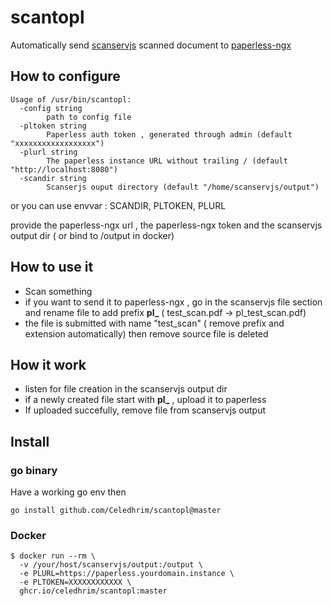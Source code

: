 # scantopl

Automatically send [scanservjs](https://github.com/sbs20/scanservjs) scanned document to [paperless-ngx](https://github.com/paperless-ngx/paperless-ngx)

## How to configure

```
Usage of /usr/bin/scantopl:
  -config string
        path to config file
  -pltoken string
        Paperless auth token , generated through admin (default "xxxxxxxxxxxxxxxxxx")
  -plurl string
        The paperless instance URL without trailing / (default "http://localhost:8080")
  -scandir string
        Scanserjs ouput directory (default "/home/scanservjs/output")
```

or you can use envvar : SCANDIR, PLTOKEN, PLURL

provide the paperless-ngx url , the paperless-ngx token and the scanservjs output dir ( or bind to /output in docker) 

## How to use it

* Scan something
* if you want to send it to paperless-ngx , go in the scanservjs file section and rename file to add prefix **pl_** ( test_scan.pdf -> pl_test_scan.pdf)
* the file is submitted with name "test_scan" ( remove prefix and extension automatically) then remove source file is deleted 

## How it work

* listen for file creation in the scanservjs output dir
* if a newly created file start with **pl_** , upload it to paperless 
* If uploaded succefully, remove file from scanservjs output

## Install

### go binary

Have a working go env then

```
go install github.com/Celedhrim/scantopl@master
``` 

### Docker

```
$ docker run --rm \
  -v /your/host/scanservjs/output:/output \
  -e PLURL=https://paperless.yourdomain.instance \
  -e PLTOKEN=XXXXXXXXXXXX \
  ghcr.io/celedhrim/scantopl:master
```
